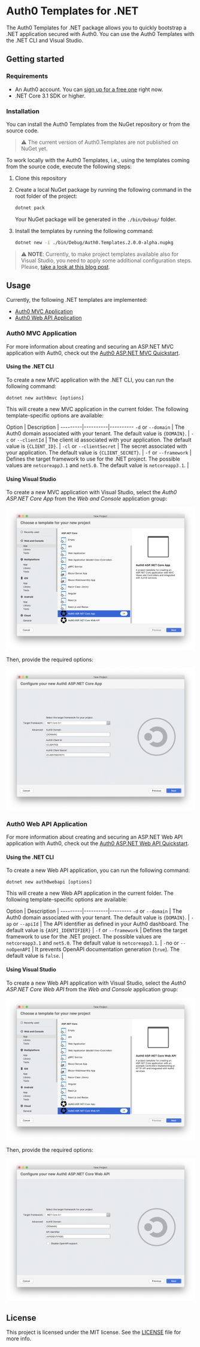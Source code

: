 # Auth0 Templates for .NET
The Auth0 Templates for .NET package allows you to quickly bootstrap a .NET application secured with Auth0. You can use the Auth0 Templates with the .NET CLI and Visual Studio.

## Getting started

### Requirements

* An Auth0 account. You can [sign up for a free one](https://auth0.com/signup) right now.
* .NET Core 3.1 SDK or higher.

### Installation

You can install the Auth0 Templates from the NuGet repository or from the source code.

> :warning: The current version of Auth0.Templates are not published on NuGet yet.

To work locally with the Auth0 Templates, i.e., using the templates coming from the source code, execute the following steps:

1. Clone this repository

2. Create a local NuGet package by running the following command in the root folder of the project:

   ```bash
   dotnet pack
   ```

   Your NuGet package will be generated in the `./bin/Debug/` folder.

3. Install the templates by running the following command:

   ```bash
   dotnet new -i ./bin/Debug/Auth0.Templates.2.0.0-alpha.nupkg
   ```

> :warning: **NOTE**: Currently, to make project templates available also for Visual Studio, you need to apply some additional configuration steps. Please, [take a look at this blog post](https://devblogs.microsoft.com/dotnet/net-cli-templates-in-visual-studio/).

## Usage

Currently, the following .NET templates are implemented:

- [Auth0 MVC Application](#Auth0-MVC-Application)
- [Auth0 Web API Application](#Auth0-Web-API-Application)



### Auth0 MVC Application

For more information about creating and securing an ASP.NET MVC application with Auth0, check out the [Auth0 ASP.NET MVC Quickstart](https://auth0.com/docs/quickstart/webapp/aspnet-core/01-login).

#### Using the .NET CLI

To create a new MVC application with the .NET CLI, you can run the following command:

```
dotnet new auth0mvc [options]
```

This will create a new MVC application in the current folder. The following template-specific options are available:

Option | Description |
---------|----------|----------
`-d` or `--domain` | The Auth0 domain associated with your tenant. The default value is `{DOMAIN}`. |
`-c` or `--clientId` | The client id associated with your application. The default value is `{CLIENT_ID}`. |
`-cl` or `--clientSecret` | The secret associated with your application. The default value is `{CLIENT_SECRET}`. |
`-f` or `--framework` | Defines the target framework to use for the .NET project. The possible values are `netcoreapp3.1` and `net5.0`. The default value is `netcoreapp3.1`. |

#### Using Visual Studio

To create a new MVC application with Visual Studio, select the *Auth0 ASP.NET Core App* from the *Web and Console* application group:

![Auth0 MVC Application from Visual Studio](assets/auth0-mvc-app-vs.png)

Then, provide the required options:

![Auth0 MVC Application options from Visual Studio](assets/auth0-mvc-app-vs-options.png)

### Auth0 Web API Application

For more information about creating and securing an ASP.NET Web API application with Auth0, check out the [Auth0 ASP.NET Web API Quickstart](https://auth0.com/docs/quickstart/backend/aspnet-core-webapi).

#### Using the .NET CLI

To create a new Web API application, you can run the following command:

```
dotnet new auth0webapi [options]
```

This will create a new Web API application in the current folder. The following template-specific options are available:

Option | Description |
---------|----------|---------
`-d` or `--domain` | The Auth0 domain associated with your tenant. The default value is `{DOMAIN}`. |
`-ap` or `--apiId` | The API identifier as defined in your Auth0 dashboard. The default value is `{ASPI_IDENTIFIER}` |
`-f` or `--framework` | Defines the target framework to use for the .NET project. The possible values are `netcoreapp3.1` and `net5.0`. The default value is `netcoreapp3.1`. |
`-`no or `--noOpenAPI` | It prevents OpenAPI documentation generation (`true`). The default value is `false`. |

#### Using Visual Studio

To create a new Web API application with Visual Studio, select the *Auth0 ASP.NET Core Web API* from the *Web and Console* application group:

![Auth0 MVC Application from Visual Studio](assets/auth0-webapi-app-vs.png)

Then, provide the required options:

![Auth0 MVC Application options from Visual Studio](assets/auth0-webapi-app-vs-options.png)

## License

This project is licensed under the MIT license. See the [LICENSE](LICENSE) file for more info.